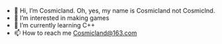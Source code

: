 - 👋 Hi, I’m Cosmicland. Oh, yes, my name is Cosmicland not Cosmiclnd.
- 👀 I’m interested in making games
- 🌱 I’m currently learning C++
- 📫 How to reach me <Cosmicland@163.com>
